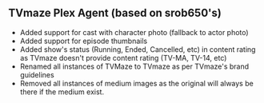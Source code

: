 ## TVmaze Plex Agent (based on srob650's)

- Added support for cast with character photo (fallback to actor photo)
- Added support for episode thumbnails
- Added show's status (Running, Ended, Cancelled, etc) in content rating as TVmaze doesn't provide content rating (TV-MA, TV-14, etc)
- Renamed all instances of TVMaze to TVmaze as per TVmaze's brand guidelines
- Removed all instances of medium images as the original will always be there if the medium exist.
